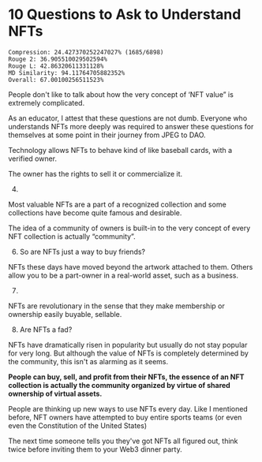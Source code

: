 # 10 Questions to Ask to Understand NFTs

```
Compression: 24.427370252247027% (1685/6898)
Rouge 2: 36.905510029502594%
Rouge L: 42.86320611331128%
MD Similarity: 94.11764705882352%
Overall: 67.00100256511523%
```

People don't like to talk about how the very concept of ‘NFT value” is extremely complicated.

As an educator, I attest that these questions are not dumb. Everyone who understands NFTs more deeply was required to answer these questions for themselves at some point in their journey from JPEG to DAO.

Technology allows NFTs to behave kind of like baseball cards, with a verified owner.

The owner has the rights to sell it or commercialize it.

4.

Most valuable NFTs are a part of a recognized collection and some collections have become quite famous and desirable.



The idea of a community of owners is built-in to the very concept of every NFT collection is actually “community”.

6. So are NFTs just a way to buy friends?

NFTs these days have moved beyond the artwork attached to them. Others allow you to be a part-owner in a real-world asset, such as a business.

7.

NFTs are revolutionary in the sense that they make membership or ownership easily buyable, sellable.

8. Are NFTs a fad?

NFTs have dramatically risen in popularity but usually do not stay popular for very long. But although the value of NFTs is completely determined by the community, this isn't as alarming as it seems.

**People can buy, sell, and profit from their NFTs, the essence of an NFT collection is actually the community organized by virtue of shared ownership of virtual assets.**

People are thinking up new ways to use NFTs every day. Like I mentioned before, NFT owners have attempted to buy entire sports teams (or even even the Constitution of the United States)

The next time someone tells you they've got NFTs all figured out, think twice before inviting them to your Web3 dinner party.
